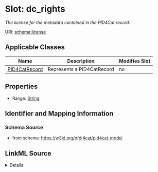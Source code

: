# Slot: dc_rights


_The license for the metadata contained in the PID4Cat record._



URI: [schema:license](http://schema.org/license)



<!-- no inheritance hierarchy -->




## Applicable Classes

| Name | Description | Modifies Slot |
| --- | --- | --- |
[PID4CatRecord](PID4CatRecord.md) | Represents a PID4CatRecord |  no  |







## Properties

* Range: [String](String.md)





## Identifier and Mapping Information







### Schema Source


* from schema: https://w3id.org/nfdi4cat/pid4cat-model




## LinkML Source

<details>
```yaml
name: dc_rights
description: The license for the metadata contained in the PID4Cat record.
from_schema: https://w3id.org/nfdi4cat/pid4cat-model
rank: 1000
slot_uri: schema:license
alias: dc_rights
domain_of:
- PID4CatRecord
range: string

```
</details>